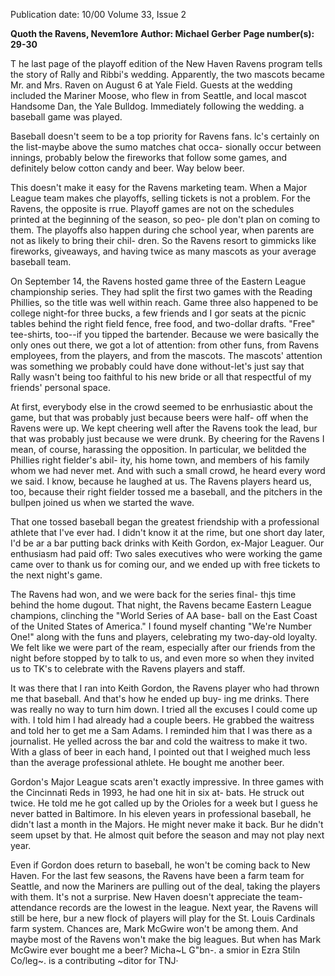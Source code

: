 Publication date: 10/00
Volume 33, Issue 2

**Quoth the Ravens, Nevem1ore**
**Author: Michael Gerber**
**Page number(s): 29-30**

T 
he last page of the playoff edition of the New Haven Ravens 
program tells the story of Rally and Ribbi's wedding. 
Apparently, the two mascots became Mr. and Mrs. Raven on 
August 6 at Yale Field. Guests at the wedding included the Mariner 
Moose, who flew in from Seattle, and local mascot Handsome Dan, 
the Yale Bulldog. Immediately following the wedding. a baseball 
game was played. 


Baseball doesn't seem to be a top priority for Ravens fans. lc's 
certainly on the list-maybe above the sumo matches chat occa-
sionally occur between innings, probably below the fireworks that 
follow some games, and definitely below cotton candy and beer. 
Way below beer. 


This doesn't make it easy for the Ravens marketing team. 
When a Major League team makes che playoffs, selling tickets is not 
a problem. For the Ravens, the opposite is rrue. Playoff games are 
not on the schedules printed at the beginning of the season, so peo-
ple don't plan on coming to them. The playoffs also happen during 
che school year, when parents are not as likely to bring their chil-
dren. So the Ravens resort to gimmicks like fireworks, giveaways, 
and having twice as many mascots as your average baseball team. 


On September 14, the Ravens hosted game three of the Eastern 
League championship series. They had split the first two games with 
the Reading Phillies, so the title was well within reach. Game three 
also happened to be college night-for three bucks, a few friends 
and I gor seats at the picnic tables behind the right field fence, free 
food, and two-dollar drafts. "Free" tee-shirts, too--if you tipped the 
bartender. Because we were basically the only ones out there, we got 
a lot of attention: from other funs, from Ravens employees, from 
the players, and from the mascots. The mascots' attention was 
something we probably could have done without-let's just say that 
Rally wasn't being too faithful to his new bride or all that respectful 
of my friends' personal space. 


At first, everybody else in the crowd seemed to be enrhusiastic 
about the game, but that was probably just because beers were half-
off when the Ravens were up. We kept cheering well after the 
Ravens took the lead, bur that was probably just because we were 
drunk. By cheering for the Ravens I mean, of course, harassing the 
opposition. In particular, we belitded the Phillies right fielder's abil-
ity, his home town, and members of his family whom we had never 
met. And with such a small crowd, he heard every word we said. I 
know, because 
he laughed at us. The Ravens players heard us, too, because their 
right fielder tossed me a baseball, and the pitchers in the bullpen 
joined us when we started the wave. 


That one tossed baseball began the greatest friendship with a 
professional athlete that I've ever had. I didn't know it at the rime, 
but one short day later, I'd be ar a bar putting back drinks with 
Keith Gordon, ex-Major Leaguer. Our enthusiasm had paid off: 
Two sales executives who were working the game came over to 
thank us for coming our, and we ended up with free tickets to the 
next night's game. 


The Ravens had won, and we were back for the series final-
thjs time behind the home dugout. That night, the Ravens became 
Eastern League champions, clinching the "World Series of AA base-
ball on the East Coast of the United States of America." I found 
myself chanting "We're Number One!" along with the funs and 
players, celebrating my two-day-old loyalty. We felt like we were 
part of the ream, especially after our friends from the night before 
stopped by to talk to us, and even more so when they invited us to 
TK's to celebrate with the Ravens players and staff. 


It was there that I ran into Keith Gordon, the Ravens player 
who had thrown me that baseball. And that's how he ended up buy-
ing me drinks. There was really no way to turn him down. I tried 
all the excuses I could come up with. I told him I had already had 
a couple beers. He grabbed the waitress and told her to get me a 
Sam Adams. I reminded him that I was there as a journalist. He 
yelled across the bar and cold the waitress to make it two. With a 
glass of beer in each hand, I pointed out that I weighed much less 
than the average professional athlete. He bought me another beer. 


Gordon's Major League scats aren't exactly impressive. In three 
games with the Cincinnati Reds in 1993, he had one hit in six at-
bats. He struck out twice. He told me he got called up by the 
Orioles for a week but I guess he never batted in Baltimore. In his 
eleven years in professional baseball, he didn't last a month in the 
Majors. He might never make it back. Bur he didn't seem upset by 
that. He almost quit before the season and may not play next year. 


Even if Gordon does return to baseball, he won't be coming 
back to New Haven. For the last few seasons, the Ravens have been 
a farm team for Seattle, and now the Mariners are pulling out of the 
deal, taking the players with them. It's not a surprise. New Haven 
doesn't appreciate the team-attendance records are the lowest in 
the league. Next year, the Ravens will still be here, bur a new flock 
of players will play for the St. Louis Cardinals farm system. Chances 
are, Mark McGwire won't be among them. And maybe most of the 
Ravens won't make the big leagues. But when has Mark McGwire 
ever bought me a beer? 
Micha~L G"bn-. a smior in Ezra Stiln Co/leg~. 
is a contributing ~ditor for TNJ·